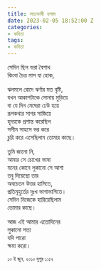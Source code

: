 ```yaml
---
title: সত্যভাষী হলাম
date: 2023-02-05 18:52:00 Z
categories:
- কবিতা
tags:
- কবিতা
---
```


সেদিন ছিল ভরা বৈশাখ  
কিংবা চৈত্র মাস যা হোক,  
  
ঝলমলে রোদে ঝর্ণার মত বৃষ্টি,  
যখন আকাশটাকে সোনায় মুড়িয়ে  
বা যে দিন মেঘেরা ঢেউ হয়ে  
রূপকথার সাগর সাজিয়ে  
হৃদয়কে প্রশান্ত করেছিল  
সসীম সাহসে ভর করে  
চুরি করে এসেছিলাম তোমার কাছে।  

তুমি জানো নি,  
আমার সে চোখের ভাষা  
মনের কোনে লুকানো সে আশা  
তবু দিয়েছো তার  
অবচেতন উত্তর হাসিতে,  
প্রতিমূহুর্তের দুঃখ ভাগাভাগিতে।  
সেদিন নিজেকে হারিয়েছিলাম  
তোমার কাছে।  

আজ এই আমার এতোদিনের  
লুকানো সত্য  
যদি পারো   
ক্ষমা করো।  

<small>১০ ই জুন, ২০১০ দুপুর ১:৫২</small>
